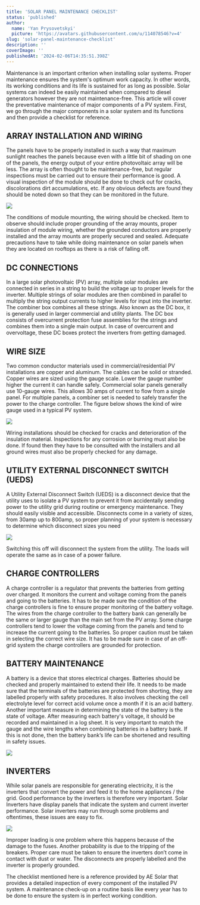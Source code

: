 ```yaml
---
title: 'SOLAR PANEL MAINTENANCE CHECKLIST'
status: 'published'
author:
  name: 'Yan Prysovetskyi'
  picture: 'https://avatars.githubusercontent.com/u/114078546?v=4'
slug: 'solar-panel-maintenance-checklist'
description: ''
coverImage: ''
publishedAt: '2024-02-06T14:35:51.398Z'
---
```


Maintenance is an important criterion when installing solar systems. Proper maintenance ensures the system's optimum work capacity. In other words, its working conditions and its life is sustained for as long as possible. Solar systems can indeed be easily maintained when compared to diesel generators however they are not maintenance-free. This article will cover the preventative maintenance of major components of a PV system. First, we go through the major components in a solar system and its functions and then provide a checklist for reference.

## **ARRAY INSTALLATION AND WIRING**

The panels have to be properly installed in such a way that maximum sunlight reaches the panels because even with a little bit of shading on one of the panels, the energy output of your entire photovoltaic array will be less. The array is often thought to be maintenance-free, but regular inspections must be carried out to ensure their performance is good. A visual inspection of the module should be done to check out for cracks, discolorations dirt accumulations, etc. If any obvious defects are found they should be noted down so that they can be monitored in the future.

![](/images/solar-checklist-1-U2ND.jpg)

The conditions of module mounting, the wiring should be checked. Item to observe should include proper grounding of the array mounts, proper insulation of module wiring, whether the grounded conductors are properly installed and the array mounts are properly secured and sealed. Adequate precautions have to take while doing maintenance on solar panels when they are located on rooftops as there is a risk of falling off.

## **DC CONNECTIONS**

In a large solar photovoltaic (PV) array, multiple solar modules are connected in series in a string to build the voltage up to proper levels for the inverter. Multiple strings of solar modules are then combined in parallel to multiply the string output currents to higher levels for input into the inverter. The combiner box combines all these strings. Also known as the DC box, it is generally used in larger commercial and utility plants. The DC box consists of overcurrent protection fuse assemblies for the strings and combines them into a single main output. In case of overcurrent and overvoltage, these DC boxes protect the inverters from getting damaged.

## **WIRE SIZE**

Two common conductor materials used in commercial/residential PV installations are copper and aluminum. The cables can be solid or stranded. Copper wires are sized using the gauge scale. Lower the gauge number higher the current it can handle safely. Commercial solar panels generally use 10-gauge wires. This allows 30 amps of current to flow from a single panel. For multiple panels, a combiner set is needed to safely transfer the power to the charge controller. The figure below shows the kind of wire gauge used in a typical PV system.

![](/images/solar-checklist-2-gxNz.jpg)

Wiring installations should be checked for cracks and deterioration of the insulation material. Inspections for any corrosion or burning must also be done. If found then they have to be consulted with the installers and all ground wires must also be properly checked for any damage.

## **UTILITY EXTERNAL DISCONNECT SWITCH (UEDS)**

A Utility External Disconnect Switch (UEDS) is a disconnect device that the utility uses to isolate a PV system to prevent it from accidentally sending power to the utility grid during routine or emergency maintenance. They should easily visible and accessible. Disconnects come in a variety of sizes, from 30amp up to 800amp, so proper planning of your system is necessary to determine which disconnect sizes you need

![](/images/solar-checklist-1-Q5Nz.png)

Switching this off will disconnect the system from the utility. The loads will operate the same as in case of a power failure.

## **CHARGE CONTROLLERS**

A charge controller is a regulator that prevents the batteries from getting over charged. It monitors the current and voltage coming from the panels and going to the batteries. It has to be made sure the condition of the charge controllers is fine to ensure proper monitoring of the battery voltage. The wires from the charge controller to the battery bank can generally be the same or larger gauge than the main set from the PV array. Some charge controllers tend to lower the voltage coming from the panels and tend to increase the current going to the batteries. So proper caution must be taken in selecting the correct wire size. It has to be made sure in case of an off-grid system the charge controllers are grounded for protection.

## **BATTERY MAINTENANCE**

A battery is a device that stores electrical charges. Batteries should be checked and properly maintained to extend their life. It needs to be made sure that the terminals of the batteries are protected from shorting, they are labelled properly with safety procedures. It also involves checking the cell electrolyte level for correct acid volume once a month if it is an acid battery. Another important measure in determining the state of the battery is the state of voltage. After measuring each battery's voltage, it should be recorded and maintained in a log sheet. It is very important to match the gauge and the wire lengths when combining batteries in a battery bank. If this is not done, then the battery bank’s life can be shortened and resulting in safety issues.

![](/images/solar-checklist-3-k1Mj.jpg)

## **INVERTERS**

While solar panels are responsible for generating electricity, it is the inverters that convert the power and feed it to the home appliances / the grid. Good performance by the inverters is therefore very important. Solar Inverters have display panels that indicate the system and current inverter performance. Solar inverters may run through some problems and oftentimes, these issues are easy to fix.

![](/images/solar-checklist-4-I2ND.jpg)

Improper loading is one problem where this happens because of the damage to the fuses. Another probability is due to the tripping of the breakers. Proper care must be taken to ensure the inverters don’t come in contact with dust or water. The disconnects are properly labelled and the inverter is properly grounded.

The checklist mentioned here is a reference provided by AE Solar that provides a detailed inspection of every component of the installed PV system. A maintenance check-up on a routine basis like every year has to be done to ensure the system is in perfect working condition.